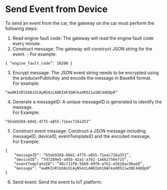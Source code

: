 # Send Event from Device
To send an event from the car, the gateway on the car must perform the following steps:
1. Read engine fault code: The gateway will read the engine fault code every minute.
2. Construct message: The gateway will construct JSON string for the event. -
For example:
```
{ “engine_fault_code”: 10200 }
```
3. Encrypt message: The JSON event string needs to be encrypted using the producerPublicKey and encode the message in Base64 format.  
For example:
```
”ew0KInRlbXAiOiAyNS4zLA0KImh1bWlkaXR5Iiw1NC44DQp9”
```
4. Generate a messageID: A unique messageID is generated to identify the message.        
For Example:
```
“65eb9268-b0d1-4f75-a855-71eac716a351”
```
5. Construct event message: Construct a JSON message including messageID, deviceID, eventTemplateID and the encoded message.          
For Example:
```
{
    “messageID”: “65eb9268-b0d1-4f75-a855-71eac716a351”,
    “deviceID”: “7d7289e5-a45b-42a1-a762-1a662756e715”,
    “eventTemplateID”: “48c713f8-5b69-49f0-afb1-e5618ac9bae9”,
    “message”: “ew0KInRlbXAiOiAyNS4zLA0KImh1bWlkaXR5Iiw1NC44DQp9”
}
```
6. Send event: Send the event to IoT platform.